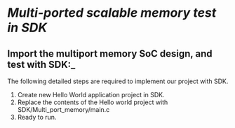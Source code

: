 # **_Multi-ported scalable memory test in SDK_** #

## **Import the multiport memory SoC design, and test with SDK:_** ##

The following detailed steps are required to implement our project with SDK. 

  1. Create new Hello World application project in SDK.
  2. Replace the contents of the Hello world project with SDK/Multi_port_memory/main.c
  3. Ready to run.
  

